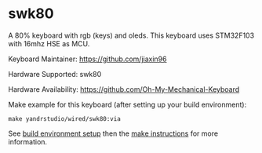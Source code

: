 swk80
===

A 80% keyboard with rgb (keys) and oleds.
This keyboard uses STM32F103 with 16mhz HSE as MCU.

Keyboard Maintainer: https://github.com/jiaxin96

Hardware Supported: swk80

Hardware Availability: https://github.com/Oh-My-Mechanical-Keyboard 

Make example for this keyboard (after setting up your build environment):

    make yandrstudio/wired/swk80:via


See [build environment setup](https://docs.qmk.fm/#/getting_started_build_tools) then the [make instructions](https://docs.qmk.fm/#/getting_started_make_guide) for more information.
